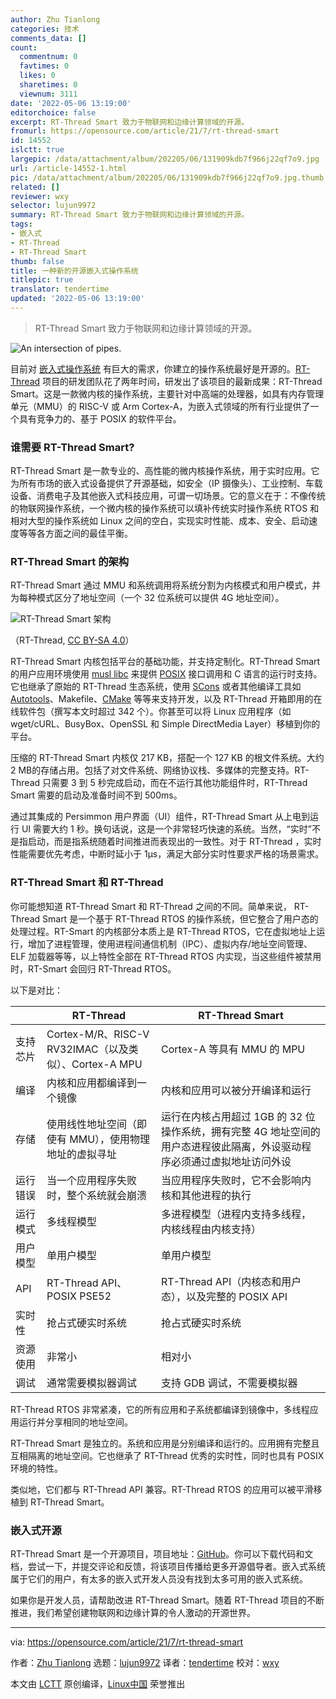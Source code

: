 ```yaml
---
author: Zhu Tianlong
categories: 技术
comments_data: []
count:
  commentnum: 0
  favtimes: 0
  likes: 0
  sharetimes: 0
  viewnum: 3111
date: '2022-05-06 13:19:00'
editorchoice: false
excerpt: RT-Thread Smart 致力于物联网和边缘计算领域的开源。
fromurl: https://opensource.com/article/21/7/rt-thread-smart
id: 14552
islctt: true
largepic: /data/attachment/album/202205/06/131909kdb7f966j22qf7o9.jpg
url: /article-14552-1.html
pic: /data/attachment/album/202205/06/131909kdb7f966j22qf7o9.jpg.thumb.jpg
related: []
reviewer: wxy
selector: lujun9972
summary: RT-Thread Smart 致力于物联网和边缘计算领域的开源。
tags:
- 嵌入式
- RT-Thread
- RT-Thread Smart
thumb: false
title: 一种新的开源嵌入式操作系统
titlepic: true
translator: tendertime
updated: '2022-05-06 13:19:00'
---
```



> 
> RT-Thread Smart 致力于物联网和边缘计算领域的开源。
> 
> 
> 


![](/data/attachment/album/202205/06/131909kdb7f966j22qf7o9.jpg "An intersection of pipes.")


目前对 [嵌入式操作系统](https://opensource.com/article/20/6/open-source-rtos) 有巨大的需求，你建立的操作系统最好是开源的。[RT-Thread](https://www.rt-thread.io/) 项目的研发团队花了两年时间，研发出了该项目的最新成果：RT-Thread Smart。这是一款微内核的操作系统，主要针对中高端的处理器，如具有内存管理单元（MMU）的 RISC-V 或 Arm Cortex-A，为嵌入式领域的所有行业提供了一个具有竞争力的、基于 POSIX 的软件平台。


### 谁需要 RT-Thread Smart?


RT-Thread Smart 是一款专业的、高性能的微内核操作系统，用于实时应用。它为所有市场的嵌入式设备提供了开源基础，如安全（IP 摄像头）、工业控制、车载设备、消费电子及其他嵌入式科技应用，可谓一切场景。它的意义在于：不像传统的物联网操作系统，一个微内核的操作系统可以填补传统实时操作系统 RTOS 和相对大型的操作系统如 Linux 之间的空白，实现实时性能、成本、安全、启动速度等等各方面之间的最佳平衡。


### RT-Thread Smart 的架构


RT-Thread Smart 通过 MMU 和系统调用将系统分割为内核模式和用户模式，并为每种模式区分了地址空间（一个 32 位系统可以提供 4G 地址空间）。


![RT-Thread Smart 架构](/data/attachment/album/202205/06/131929b6v8hbzh87v86siv.png "RT-Thread Smart architecture")


（RT-Thread, [CC BY-SA 4.0](https://creativecommons.org/licenses/by-sa/4.0/legalcode)）


RT-Thread Smart 内核包括平台的基础功能，并支持定制化。RT-Thread Smart 的用户应用环境使用 [musl libc](https://musl.libc.org/) 来提供 [POSIX](https://opensource.com/article/19/7/what-posix-richard-stallman-explains) 接口调用和 C 语言的运行时支持。它也继承了原始的 RT-Thread 生态系统，使用 [SCons](https://scons.org/) 或者其他编译工具如 [Autotools](https://opensource.com/article/19/7/introduction-gnu-autotools)、Makefile、[CMake](https://opensource.com/article/21/5/cmake) 等等来支持开发，以及 RT-Thread 开箱即用的在线软件包（撰写本文时超过 342 个）。你甚至可以将 Linux 应用程序（如 wget/cURL、BusyBox、OpenSSL 和 Simple DirectMedia Layer）移植到你的平台。


压缩的 RT-Thread Smart 内核仅 217 KB，搭配一个 127 KB 的根文件系统。大约 2 MB的存储占用。包括了对文件系统、网络协议栈、多媒体的完整支持。RT-Thread 只需要 3 到 5 秒完成启动，而在不运行其他功能组件时，RT-Thread Smart 需要的启动及准备时间不到 500ms。


通过其集成的 Persimmon 用户界面（UI）组件，RT-Thread Smart 从上电到运行 UI 需要大约 1 秒。换句话说，这是一个非常轻巧快速的系统。当然，“实时”不是指启动，而是指系统随着时间推进而表现出的一致性。对于 RT-Thread ，实时性能需要优先考虑，中断时延小于 1μs，满足大部分实时性要求严格的场景需求。


### RT-Thread Smart 和 RT-Thread


你可能想知道 RT-Thread Smart 和 RT-Thread 之间的不同。简单来说， RT-Thread Smart 是一个基于 RT-Thread RTOS 的操作系统，但它整合了用户态的处理过程。RT-Smart 的内核部分本质上是 RT-Thread RTOS，它在虚拟地址上运行，增加了进程管理，使用进程间通信机制（IPC）、虚拟内存/地址空间管理、ELF 加载器等等，以上特性全部在 RT-Thread RTOS 内实现，当这些组件被禁用时，RT-Smart 会回归 RT-Thread RTOS。


以下是对比：




|  | RT-Thread | RT-Thread Smart |
| --- | --- | --- |
| 支持芯片 | Cortex-M/R、RISC-V RV32IMAC（以及类似）、Cortex-A MPU | Cortex-A 等具有 MMU 的 MPU |
| 编译 | 内核和应用都编译到一个镜像 | 内核和应用可以被分开编译和运行 |
| 存储 | 使用线性地址空间（即使有 MMU），使用物理地址的虚拟寻址 | 运行在内核占用超过 1GB 的 32 位操作系统，拥有完整 4G 地址空间的用户态进程彼此隔离，外设驱动程序必须通过虚拟地址访问外设 |
| 运行错误 | 当一个应用程序失败时，整个系统就会崩溃 | 当应用程序失败时，它不会影响内核和其他进程的执行 |
| 运行模式 | 多线程模型 | 多进程模型（进程内支持多线程，内核线程由内核支持） |
| 用户模型 | 单用户模型 | 单用户模型 |
| API | RT-Thread API、POSIX PSE52 | RT-Thread API（内核态和用户态），以及完整的 POSIX API |
| 实时性 | 抢占式硬实时系统 | 抢占式硬实时系统 |
| 资源使用 | 非常小 | 相对小 |
| 调试 | 通常需要模拟器调试 | 支持 GDB 调试，不需要模拟器 |


RT-Thread RTOS 非常紧凑，它的所有应用和子系统都编译到镜像中，多线程应用运行并分享相同的地址空间。


RT-Thread Smart 是独立的。系统和应用是分别编译和运行的。应用拥有完整且互相隔离的地址空间。它也继承了 RT-Thread 优秀的实时性，同时也具有 POSIX 环境的特性。


类似地，它们都与 RT-Thread API 兼容。RT-Thread RTOS 的应用可以被平滑移植到 RT-Thread Smart。


### 嵌入式开源


RT-Thread Smart 是一个开源项目，项目地址：[GitHub](https://github.com/RT-Thread/rt-thread/tree/rt-smart)。你可以下载代码和文档，尝试一下，并提交评论和反馈，将该项目传播给更多开源倡导者。嵌入式系统属于它们的用户，有太多的嵌入式开发人员没有找到太多可用的嵌入式系统。


如果你是开发人员，请帮助改进 RT-Thread Smart。随着 RT-Thread 项目的不断推进，我们希望创建物联网和边缘计算的令人激动的开源世界。




---


via: <https://opensource.com/article/21/7/rt-thread-smart>


作者：[Zhu Tianlong](https://opensource.com/users/zhu-tianlong) 选题：[lujun9972](https://github.com/lujun9972) 译者：[tendertime](https://github.com/tendertime) 校对：[wxy](https://github.com/wxy)


本文由 [LCTT](https://github.com/LCTT/TranslateProject) 原创编译，[Linux中国](https://linux.cn/) 荣誉推出
